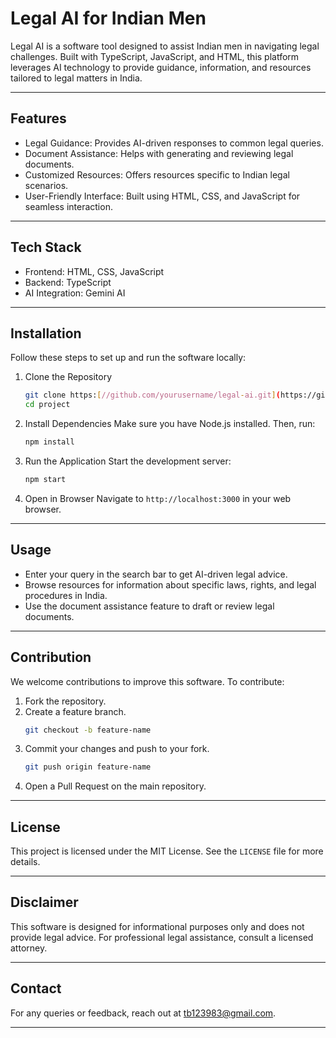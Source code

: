 # Legal AI for Indian Men

Legal AI is a software tool designed to assist Indian men in navigating legal challenges. Built with TypeScript, JavaScript, and HTML, this platform leverages AI technology to provide guidance, information, and resources tailored to legal matters in India.

---

## Features

- Legal Guidance: Provides AI-driven responses to common legal queries.
- Document Assistance: Helps with generating and reviewing legal documents.
- Customized Resources: Offers resources specific to Indian legal scenarios.
- User-Friendly Interface: Built using HTML, CSS, and JavaScript for seamless interaction.

---

## Tech Stack

- Frontend: HTML, CSS, JavaScript
- Backend: TypeScript
- AI Integration: Gemini AI

---

## Installation

Follow these steps to set up and run the software locally:

1. Clone the Repository
   ```bash
   git clone https:[//github.com/yourusername/legal-ai.git](https://github.com/Sahnik0/Legal-AI.git)
   cd project
   ```

2. Install Dependencies
   Make sure you have Node.js installed. Then, run:
   ```bash
   npm install
   ```

3. Run the Application
   Start the development server:
   ```bash
   npm start
   ```

4. Open in Browser
   Navigate to `http://localhost:3000` in your web browser.

---

## Usage

- Enter your query in the search bar to get AI-driven legal advice.
- Browse resources for information about specific laws, rights, and legal procedures in India.
- Use the document assistance feature to draft or review legal documents.

---

## Contribution

We welcome contributions to improve this software. To contribute:

1. Fork the repository.
2. Create a feature branch.
   ```bash
   git checkout -b feature-name
   ```
3. Commit your changes and push to your fork.
   ```bash
   git push origin feature-name
   ```
4. Open a Pull Request on the main repository.

---

## License

This project is licensed under the MIT License. See the `LICENSE` file for more details.

---

## Disclaimer

This software is designed for informational purposes only and does not provide legal advice. For professional legal assistance, consult a licensed attorney.

---

## Contact

For any queries or feedback, reach out at tb123983@gmail.com.

---
